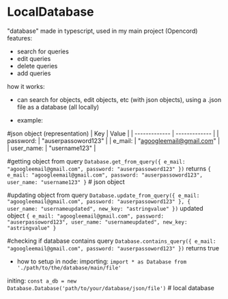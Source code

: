 # LocalDatabase
"database" made in typescript, used in my main project (Opencord)
features:
- search for queries
- edit queries
- delete queries
- add queries

how it works:
- can search for objects, edit objects, etc (with json objects), using a .json file as a database (all locally)

- example:

#json object (representation)
| Key  | Value |
| ------------- | ------------- |
| password:  | "auserpassoword123"  |
| e_mail:  | "agoogleemail@gmail.com"  |
| user_name:  | "username123"  |

#getting object from query
`Database.get_from_query({ e_mail: "agoogleemail@gmail.com", password: "auserpassoword123" })`
returns `{ e_mail: "agoogleemail@gmail.com", password: "auserpassoword123", user_name: "username123" }` # json object

#updating object from query
`Database.update_from_query({ e_mail: "agoogleemail@gmail.com", password: "auserpassoword123" }, { user_name: "usernameupdated", new_key: "astringvalue" })`
updated object `{ e_mail: "agoogleemail@gmail.com", password: "auserpassoword123", user_name: "usernameupdated", new_key: "astringvalue" }`

#checking if database contains query
`Database.contains_query({ e_mail: "agoogleemail@gmail.com", password: "auserpassoword123" })`
returns true

- how to setup in node:
importing:
`import * as Database from './path/to/the/database/main/file'`

initing:
`const a_db = new Database.Database('path/to/your/database/json/file')` # local database

